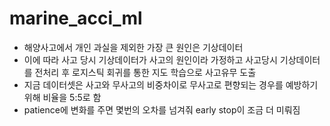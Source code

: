 # marine_acci_ml

- 해양사고에서 개인 과실을 제외한 가장 큰 원인은 기상데이터
- 이에 따라 사고 당시 기상데이터가 사고의 원인이라 가정하고 사고당시 기상데이터를 전처리 후 로지스틱 회귀를 통한 지도 학습으로 사고유무 도출
- 지금 데이터셋은 사고와 무사고의 비중차이로 무사고로 편향되는 경우를 예방하기 위해 비율을 5:5로 함
- patience에 변화를 주면 몇번의 오차를 넘겨줘 early stop이 조금 더 미뤄짐
